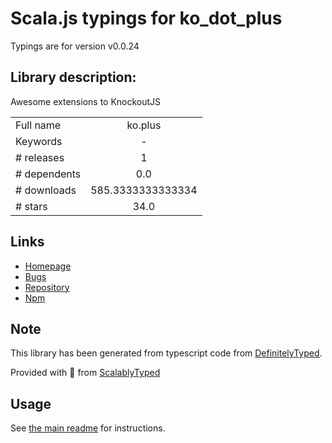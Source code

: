
# Scala.js typings for ko_dot_plus

Typings are for version v0.0.24

## Library description:
Awesome extensions to KnockoutJS

|                    |                 |
| ------------------ | :-------------: |
| Full name          | ko.plus |
| Keywords           | - |
| # releases         | 1 |
| # dependents       | 0.0 |
| # downloads        | 585.3333333333334 |
| # stars            | 34.0 |

## Links
- [Homepage](https://github.com/stevegreatrex/ko.plus)
- [Bugs](https://github.com/stevegreatrex/ko.plus/issues)
- [Repository](https://github.com/stevegreatrex/ko.plus)
- [Npm](https://www.npmjs.com/package/ko.plus)
    


## Note
This library has been generated from typescript code from [DefinitelyTyped](https://definitelytyped.org).

Provided with :purple_heart: from [ScalablyTyped](https://github.com/oyvindberg/ScalablyTyped)

## Usage
See [the main readme](../../readme.md) for instructions.


